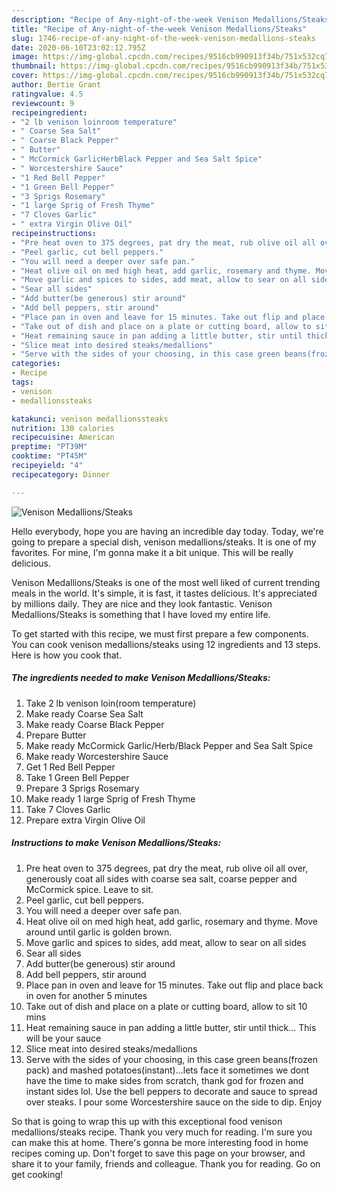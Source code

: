 ```yaml
---
description: "Recipe of Any-night-of-the-week Venison Medallions/Steaks"
title: "Recipe of Any-night-of-the-week Venison Medallions/Steaks"
slug: 1746-recipe-of-any-night-of-the-week-venison-medallions-steaks
date: 2020-06-10T23:02:12.795Z
image: https://img-global.cpcdn.com/recipes/9516cb990913f34b/751x532cq70/venison-medallionssteaks-recipe-main-photo.jpg
thumbnail: https://img-global.cpcdn.com/recipes/9516cb990913f34b/751x532cq70/venison-medallionssteaks-recipe-main-photo.jpg
cover: https://img-global.cpcdn.com/recipes/9516cb990913f34b/751x532cq70/venison-medallionssteaks-recipe-main-photo.jpg
author: Bertie Grant
ratingvalue: 4.5
reviewcount: 9
recipeingredient:
- "2 lb venison loinroom temperature"
- " Coarse Sea Salt"
- " Coarse Black Pepper"
- " Butter"
- " McCormick GarlicHerbBlack Pepper and Sea Salt Spice"
- " Worcestershire Sauce"
- "1 Red Bell Pepper"
- "1 Green Bell Pepper"
- "3 Sprigs Rosemary"
- "1 large Sprig of Fresh Thyme"
- "7 Cloves Garlic"
- " extra Virgin Olive Oil"
recipeinstructions:
- "Pre heat oven to 375 degrees, pat dry the meat, rub olive oil all over, generously coat all sides with coarse sea salt, coarse pepper and McCormick spice. Leave to sit."
- "Peel garlic, cut bell peppers."
- "You will need a deeper over safe pan."
- "Heat olive oil on med high heat, add garlic, rosemary and thyme. Move around until garlic is golden brown."
- "Move garlic and spices to sides, add meat, allow to sear on all sides"
- "Sear all sides"
- "Add butter(be generous) stir around"
- "Add bell peppers, stir around"
- "Place pan in oven and leave for 15 minutes. Take out flip and place back in oven for another 5 minutes"
- "Take out of dish and place on a plate or cutting board, allow to sit 10 mins"
- "Heat remaining sauce in pan adding a little butter, stir until thick... This will be your sauce"
- "Slice meat into desired steaks/medallions"
- "Serve with the sides of your choosing, in this case green beans(frozen pack) and mashed potatoes(instant)...lets face it sometimes we dont have the time to make sides from scratch, thank god for frozen and instant sides lol. Use the bell peppers to decorate and sauce to spread over steaks. I pour some Worcestershire sauce on the side to dip. Enjoy"
categories:
- Recipe
tags:
- venison
- medallionssteaks

katakunci: venison medallionssteaks 
nutrition: 130 calories
recipecuisine: American
preptime: "PT39M"
cooktime: "PT45M"
recipeyield: "4"
recipecategory: Dinner

---
```



![Venison Medallions/Steaks](https://img-global.cpcdn.com/recipes/9516cb990913f34b/751x532cq70/venison-medallionssteaks-recipe-main-photo.jpg)

Hello everybody, hope you are having an incredible day today. Today, we're going to prepare a special dish, venison medallions/steaks. It is one of my favorites. For mine, I'm gonna make it a bit unique. This will be really delicious.



Venison Medallions/Steaks is one of the most well liked of current trending meals in the world. It's simple, it is fast, it tastes delicious. It's appreciated by millions daily. They are nice and they look fantastic. Venison Medallions/Steaks is something that I have loved my entire life.


To get started with this recipe, we must first prepare a few components. You can cook venison medallions/steaks using 12 ingredients and 13 steps. Here is how you cook that.

<!--inarticleads1-->

##### The ingredients needed to make Venison Medallions/Steaks:

1. Take 2 lb venison loin(room temperature)
1. Make ready  Coarse Sea Salt
1. Make ready  Coarse Black Pepper
1. Prepare  Butter
1. Make ready  McCormick Garlic/Herb/Black Pepper and Sea Salt Spice
1. Make ready  Worcestershire Sauce
1. Get 1 Red Bell Pepper
1. Take 1 Green Bell Pepper
1. Prepare 3 Sprigs Rosemary
1. Make ready 1 large Sprig of Fresh Thyme
1. Take 7 Cloves Garlic
1. Prepare  extra Virgin Olive Oil




<!--inarticleads2-->

##### Instructions to make Venison Medallions/Steaks:

1. Pre heat oven to 375 degrees, pat dry the meat, rub olive oil all over, generously coat all sides with coarse sea salt, coarse pepper and McCormick spice. Leave to sit.
1. Peel garlic, cut bell peppers.
1. You will need a deeper over safe pan.
1. Heat olive oil on med high heat, add garlic, rosemary and thyme. Move around until garlic is golden brown.
1. Move garlic and spices to sides, add meat, allow to sear on all sides
1. Sear all sides
1. Add butter(be generous) stir around
1. Add bell peppers, stir around
1. Place pan in oven and leave for 15 minutes. Take out flip and place back in oven for another 5 minutes
1. Take out of dish and place on a plate or cutting board, allow to sit 10 mins
1. Heat remaining sauce in pan adding a little butter, stir until thick... This will be your sauce
1. Slice meat into desired steaks/medallions
1. Serve with the sides of your choosing, in this case green beans(frozen pack) and mashed potatoes(instant)...lets face it sometimes we dont have the time to make sides from scratch, thank god for frozen and instant sides lol. Use the bell peppers to decorate and sauce to spread over steaks. I pour some Worcestershire sauce on the side to dip. Enjoy




So that is going to wrap this up with this exceptional food venison medallions/steaks recipe. Thank you very much for reading. I'm sure you can make this at home. There's gonna be more interesting food in home recipes coming up. Don't forget to save this page on your browser, and share it to your family, friends and colleague. Thank you for reading. Go on get cooking!
